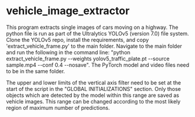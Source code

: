 # vehicle_image_extractor

This program extracts single images of cars moving on a highway. The python file is run as part of the Ultralytics YOLOv5 (version 7.0) file system. Clone the YOLOv5 repo, install the requirements, and copy 'extract_vehicle_frame.py' to the main folder. Navigate to the main folder and run the following in the command line: "python extract_vehicle_frame.py --weights yolov5_traffic_plate.pt --source sample.mp4 --conf 0.4 --nosave". The PyTorch model and video files need to be in the same folder. 

The upper and lower limits of the vertical axis filter need to be set at the start of the script in the "GLOBAL INITIALIZATIONS" section. Only those objects which are detected by the model within this range are saved as vehicle images. This range can be changed according to the most likely region of maximum number of predictions.
